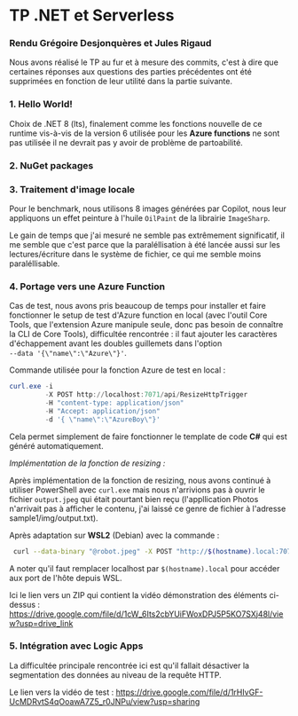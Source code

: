 # TP .NET et Serverless
### Rendu Grégoire Desjonquères et Jules Rigaud

Nous avons réalisé le TP au fur et à mesure des commits, c'est à dire que certaines réponses aux questions des parties précédentes ont été supprimées en fonction de leur utilité dans la partie suivante. 

### 1. Hello World!

Choix de .NET 8 (lts), finalement comme les fonctions nouvelle de ce runtime vis-à-vis de la version 6 utilisée pour les __Azure functions__  ne sont pas utilisée il ne devrait pas y avoir de problème de partoabilité.

### 2. NuGet packages


### 3. Traitement d'image locale

Pour le benchmark, nous utilisons 8 images générées par Copilot, nous leur appliquons un effet peinture à l'huile `OilPaint` de la librairie `ImageSharp`.

Le gain de temps que j'ai mesuré ne semble pas extrêmement significatif, il me semble que c'est parce que la paraléllisation à été lancée aussi sur les lectures/écriture dans le système de fichier, ce qui me semble moins paraléllisable.

### 4. Portage vers une Azure Function

Cas de test, nous avons pris beaucoup de temps pour installer et faire fonctionner le setup de test d'Azure function en local (avec l'outil Core Tools, que l'extension Azure manipule seule, donc pas besoin de connaître la CLI de Core Tools), difficultée rencontrée : il faut ajouter les caractères d'échappement avant les doubles guillemets dans l'option <br> `--data '{\"name\":\"Azure\"}'`.

Commande utilisée pour la fonction Azure de test en local :<br>
```powershell
curl.exe -i
         -X POST http://localhost:7071/api/ResizeHttpTrigger
         -H "content-type: application/json"
         -H "Accept: application/json"
         -d '{ \"name\":\"AzureBoy\"}'
```
Cela permet simplement de faire fonctionner le template de code **C#** qui est généré automatiquement.

_Implémentation de la fonction de resizing :_

Après implémentation de la fonction de resizing, nous avons continué à utiliser PowerShell avec `curl.exe` mais nous n'arrivions pas à ouvrir le fichier `output.jpeg` qui était pourtant bien reçu (l'appllication Photos n'arrivait pas à afficher le contenu, j'ai laissé ce genre de fichier à l'adresse sample1/img/output.txt).

Après adaptation sur **WSL2** (Debian) avec la commande :
```bash
 curl --data-binary "@robot.jpeg" -X POST "http://$(hostname).local:7071/api/ResizeHttpTrigger?h=100&w=100" -v > output.jpeg
```

A noter qu'il faut remplacer localhost par `$(hostname).local` pour accéder aux port de l'hôte depuis WSL.

Ici le lien vers un ZIP qui contient la vidéo démonstration des éléments ci-dessus : https://drive.google.com/file/d/1cW_6Its2cbYUiFWoxDPJ5P5KO7SXj48l/view?usp=drive_link

### 5. Intégration avec Logic Apps

La difficultée principale rencontrée ici est qu'il fallait désactiver la segmentation des données au niveau de la requête HTTP.

Le lien vers la vidéo de test : https://drive.google.com/file/d/1rHIvGF-UcMDRvtS4qOoawA7Z5_r0JNPu/view?usp=sharing 
